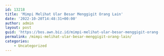 ```yaml
---
id: 13218
title: 'Mimpi Melihat Ular Besar Menggigit Orang Lain'
date: '2022-10-20T14:48:31+00:00'
author: admin
layout: post
guid: 'https://bos.awn.biz.id/mimpi-melihat-ular-besar-menggigit-orang-lain/'
permalink: /mimpi-melihat-ular-besar-menggigit-orang-lain/
categories:
    - Uncategorized
---
```



